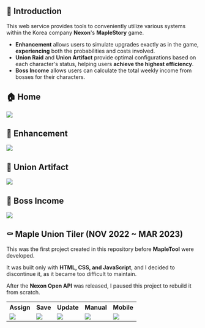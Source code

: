 ## 🍁 Introduction

This web service provides tools to conveniently utilize various systems within the Korea company **Nexon**'s **MapleStory** game.

- **Enhancement** allows users to simulate upgrades exactly as in the game, **experiencing** both the probabilities and costs involved.
- **Union Raid** and **Union Artifact** provide optimal configurations based on each character's status, helping users **achieve the highest efficiency**.
- **Boss Income** allows users can calculate the total weekly income from bosses for their characters.

## 🏠 Home
![](https://github.com/user-attachments/assets/9c064dc4-dcdd-4fca-a9ae-75a238c3d83c)

## 🔨 Enhancement
![](https://github.com/user-attachments/assets/e17bd1a8-9b81-4f88-abd9-1cfe2627cfcd)

## 🔮 Union Artifact
![](https://github.com/user-attachments/assets/1fa84d47-bad8-4980-afcf-213c99f9530e)

## 💎 Boss Income
![](https://github.com/user-attachments/assets/1d032405-ad5b-4054-9b55-d3a0eba1b14f)

## ⚰️ Maple Union Tiler (NOV 2022 ~ MAR 2023)

This was the first project created in this repository before **MapleTool** were developed.

It was built only with **HTML, CSS, and JavaScript**, and I decided to discontinue it, as it became too difficult to maintain.

After the **Nexon Open API** was released, I paused this project to rebuild it from scratch.

<table>
<tr>
  <th>Assign</th>
  <th>Save</th>
  <th>Update</th>
  <th>Manual</th>
  <th>Mobile</th>
</tr>
<tr>
  <td><img src="https://github.com/user-attachments/assets/8633ec47-c0ee-4589-8df4-ecdd7e2b190a" /></td>
  <td><img src="https://github.com/user-attachments/assets/d1fb2475-fd63-4c6d-b6ca-3f5390943883" /></td>
  <td><img src="https://github.com/user-attachments/assets/375b1f99-af73-4303-9919-f8c3ca931d63" /></td>
  <td><img src="https://github.com/user-attachments/assets/791ab98f-3dc6-4e06-947b-f92d33fb39db" /></td>
  <td><img src="https://github.com/user-attachments/assets/aa9dbd8f-9fdb-4e08-8e89-6d0e0bffd9c5" /></td>
</tr>
</table>
